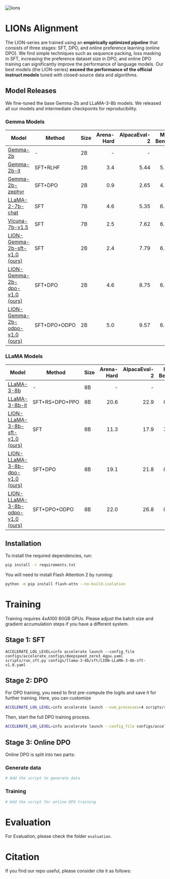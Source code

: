 ![lions](https://encrypted-tbn0.gstatic.com/images?q=tbn:ANd9GcT0zHcP2vf_SQ8HgxLp9VaWBGdNaoViPcnyHQ&s)
# LIONs Alignment

The LION-series are trained using an **empirically optimized pipeline** that consists of three stages: SFT, DPO, and online preference learning (online DPO). We find simple techniques such as sequence packing, loss masking in SFT, increasing the preference dataset size in DPO, and online DPO training can significantly improve the performance of language models. Our best models (the LION-series) **exceed the performance of the official instruct models** tuned with closed-source data and algorithms.

## Model Releases

We fine-tuned the base Gemma-2b and LLaMA-3-8b models. We released all our models and intermediate checkpoints for reproducibility.

### Gemma Models

<!---
- [LION-Gemma-2b-sft-v1.0](https://huggingface.co/Columbia-NLP/LION-Gemma-2b-sft-v1.0)
- [LION-Gemma-2b-dpo-v1.0](https://huggingface.co/Columbia-NLP/LION-Gemma-2b-dpo-v1.0)
- [LION-Gemma-2b-odpo-v1.0](https://huggingface.co/Columbia-NLP/LION-Gemma-2b-odpo-v1.0)
--->


| Model | Method | Size | Arena-Hard | AlpacaEval-2 | MT-Bench | OpenLLM |
|-------------|--------|------|------:|------:|---------:|-------:|
|[Gemma-2b](https://huggingface.co/google/gemma-2b) | - | 2B | - | - | - | 46.69 |
|[Gemma-2b-it](https://huggingface.co/google/gemma-2b-it) | SFT+RLHF | 2B | 3.4 | 5.44 | 5.63 | 42.75 |
|[Gemma-2b-zephyr](https://huggingface.co/wandb/gemma-2b-zephyr-dpo) | SFT+DPO | 2B | 0.9 | 2.65 | 4.13 | 46.92 |
|[LLaMA-2-7b-chat](https://huggingface.co/meta-llama/Llama-2-7b-chat-hf) | SFT | 7B | 4.6 | 5.35 | 6.22 | 53.16 |
|[Vicuna-7b-v1.5](https://huggingface.co/lmsys/vicuna-7b-v1.5) | SFT | 7B | 2.5 | 7.62 | 6.57 | 52.06 |
|[LION-Gemma-2b-sft-v1.0 (ours)](https://huggingface.co/Columbia-NLP/LION-Gemma-2b-sft-v1.0) | SFT | 2B | 2.4 | 7.79 | 6.37 | 54.78 |
|[LION-Gemma-2b-dpo-v1.0 (ours)](https://huggingface.co/Columbia-NLP/LION-Gemma-2b-dpo-v1.0) | SFT+DPO | 2B | 4.6 | 8.75 | 6.58 | 55.35 |
|[LION-Gemma-2b-odpo-v1.0 (ours)](https://huggingface.co/Columbia-NLP/LION-Gemma-2b-odpo-v1.0) | SFT+DPO+ODPO | 2B | 5.0 | 9.57 | 6.75 | 55.98 |

### LLaMA Models

<!---
- [LION-LLaMA-3-8b-sft-v1.0](https://huggingface.co/Columbia-NLP/LION-LLaMA-3-8b-sft-v1.0)
- [LION-LLaMA-3-8b-dpo-v1.0](https://huggingface.co/Columbia-NLP/LION-LLaMA-3-8b-dpo-v1.0)
- [LION-LLaMA-3-8b-odpo-v1.0](https://huggingface.co/Columbia-NLP/LION-LLaMA-3-8b-odpo-v1.0)
--->

| Model | Method | Size | Arena-Hard | AlpacaEval-2 | MT-Bench | OpenLLM |
|-------------|--------|------|------:|------:|---------:|-------:|
|[LLaMA-3-8b](https://huggingface.co/meta-llama/Meta-Llama-3-8B) | - | 8B | - | - | - | 63.05 |
|[LLaMA-3-8b-it](https://huggingface.co/meta-llama/Meta-Llama-3-8B-Instruct) | SFT+RS+DPO+PPO | 8B | 20.6 | 22.9 | 8.00 | 68.28 |
|[LION-LLaMA-3-8b-sft-v1.0 (ours)](https://huggingface.co/Columbia-NLP/LION-LLaMA-3-8b-sft-v1.0) | SFT | 8B | 11.3 | 17.9 | 7.58 | 68.71 |
|[LION-LLaMA-3-8b-dpo-v1.0 (ours)](https://huggingface.co/Columbia-NLP/LION-LLaMA-3-8b-dpo-v1.0) | SFT+DPO | 8B | 19.1 | 21.8 | 8.12 | 71.28 |
|[LION-LLaMA-3-8b-odpo-v1.0 (ours)](https://huggingface.co/Columbia-NLP/LION-LLaMA-3-8b-odpo-v1.0) | SFT+DPO+ODPO | 8B | 22.0 | 26.8 | 8.19 | 71.41 |


## Installation

To install the required dependencies, run:

```sh
pip install -r requirements.txt
```

You will need to install Flash Attention 2 by running:

```sh
python -m pip install flash-attn --no-build-isolation
```

# Training

Training requires 4xA100 80GB GPUs. Please adjust the batch size and gradient accumulation steps if you have a different system.


## Stage 1: SFT

```
ACCELERATE_LOG_LEVEL=info accelerate launch --config_file configs/accelerate_configs/deepspeed_zero3_4gpu.yaml scripts/run_sft.py configs/llama-3-8b/sft/LION-LLaMA-3-8b-sft-v1.0.yaml
```

## Stage 2: DPO

For DPO training, you need to first pre-compute the logits and save it for further training. Here, you can customize 
```sh
ACCELERATE_LOG_LEVEL=info accelerate launch --num_processes=4 scripts/run_dpo_precompute.py configs/llama-3-8b/dpo/LION-LLaMA-3-8b-dpo-v1.0.yaml
```

Then, start the full DPO training process.
```sh
ACCELERATE_LOG_LEVEL=info accelerate launch --config_file configs/accelerate_configs/deepspeed_zero3_4gpu.yaml scripts/run_dpo.py configs/llama-3-8b/dpo/LION-LLaMA-3-8b-dpo-v1.0.yaml
```

## Stage 3: Online DPO

Online DPO is split into two parts:

### Generate data
```sh
# Add the script to generate data
```

### Training
```sh
# Add the script for online DPO training
```

# Evaluation

For Evaluation, please check the folder `evaluation`.

# Citation

If you find our repo useful, please consider cite it as follows:
```bibtex
```



